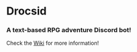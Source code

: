 # Drocsid

### A text-based RPG adventure Discord bot!

Check the [Wiki](https://github.com/poxeNe/drocsid/wiki) for more information!
